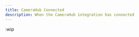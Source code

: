 ```yaml
---
title: CameraHub Connected
description: When the CameraHub integration has connected
---
```


:wip